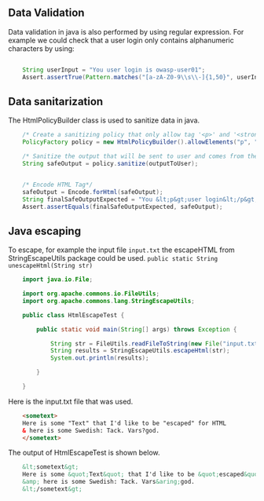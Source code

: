 ## Data Validation  
Data validation in java is also performed by using regular expression. 
For example we could check that a user login only contains alphanumeric characters by using:
 

```java

	String userInput = "You user login is owasp-user01";
	Assert.assertTrue(Pattern.matches("[a-zA-Z0-9\\s\\-]{1,50}", userInput));
``` 

## Data sanitarization 
The HtmlPolicyBuilder class is used to sanitize data in java. 

```java
	/* Create a sanitizing policy that only allow tag '<p>' and '<strong>'*/
	PolicyFactory policy = new HtmlPolicyBuilder().allowElements("p", "strong").toFactory();

	/* Sanitize the output that will be sent to user and comes from the user*/
	String safeOutput = policy.sanitize(outputToUser);


	/* Encode HTML Tag*/
	safeOutput = Encode.forHtml(safeOutput);
	String finalSafeOutputExpected = "You &lt;p&gt;user login&lt;/p&gt; is &lt;strong&gt;owasp-user01&lt;/strong&gt;";
	Assert.assertEquals(finalSafeOutputExpected, safeOutput);
```




## Java escaping 
To escape, for example the input file `input.txt` the escapeHTML from StringEscapeUtils package could be used. 
`public static String unescapeHtml(String str)`

```java
	import java.io.File;

	import org.apache.commons.io.FileUtils;
	import org.apache.commons.lang.StringEscapeUtils;

	public class HtmlEscapeTest {

		public static void main(String[] args) throws Exception {

			String str = FileUtils.readFileToString(new File("input.txt"));
			String results = StringEscapeUtils.escapeHtml(str);
			System.out.println(results);

		}

	}
```
Here is the input.txt file that was used.

```html
	<sometext>
	Here is some "Text" that I'd like to be "escaped" for HTML
	& here is some Swedish: Tack. Vars?god.
	</sometext>
```

The output of HtmlEscapeTest is shown below.

```html
	&lt;sometext&gt;
	Here is some &quot;Text&quot; that I'd like to be &quot;escaped&quot; for HTML
	&amp; here is some Swedish: Tack. Vars&aring;god.
	&lt;/sometext&gt;
```


